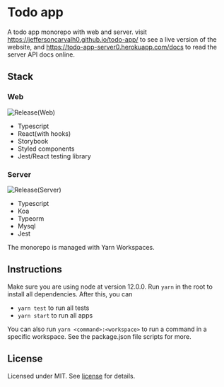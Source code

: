 # Todo app
A todo app monorepo with web and server.
visit https://jeffersoncarvalh0.github.io/todo-app/ to see a live version
of the website, and https://todo-app-server0.herokuapp.com/docs to read the
server API docs online.

## Stack
### Web
![Release(Web)](https://github.com/JeffersonCarvalh0/todo-app/workflows/Release(Web)/badge.svg)
 - Typescript
 - React(with hooks)
 - Storybook
 - Styled components
 - Jest/React testing library

### Server
![Release(Server)](https://github.com/JeffersonCarvalh0/todo-app/workflows/Release(Server)/badge.svg)
 - Typescript
 - Koa
 - Typeorm
 - Mysql
 - Jest

The monorepo is managed with Yarn Workspaces.

## Instructions
Make sure you are using node at version 12.0.0.
Run `yarn` in the root to install all dependencies. After this, you can

 - `yarn test` to run all tests
 - `yarn start` to run all apps

You can also run `yarn <command>:<workspace>` to run a command in a specific
workspace. See the package.json file scripts for more.

## License
Licensed under MIT. See [license](LICENSE) for details.
